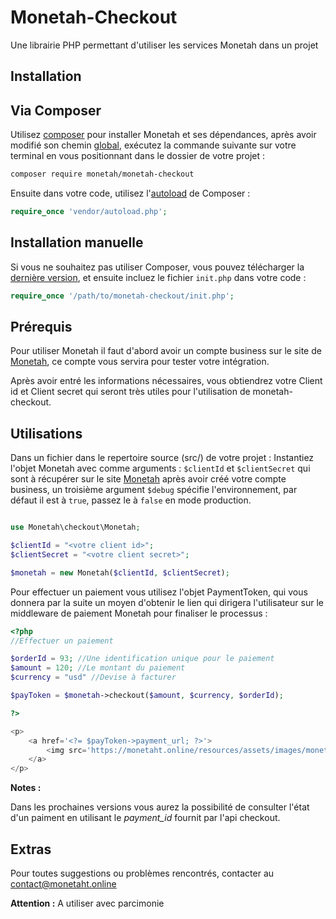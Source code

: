 # Monetah-Checkout
Une librairie PHP permettant d'utiliser les services Monetah dans un projet


Installation
-----

## Via Composer

Utilisez [composer](https://getcomposer.org/download/) pour installer Monetah et ses dépendances, après avoir modifié son chemin [global](https://askcodez.com/modifier-le-chemin-global-du-composeur-windows.html), exécutez la commande suivante sur votre terminal en vous positionnant dans le dossier de votre projet :

```bash
composer require monetah/monetah-checkout
```

Ensuite dans votre code, utilisez l'[autoload](https://getcomposer.org/doc/01-basic-usage.md#autoloading) de Composer : 

```php
require_once 'vendor/autoload.php';
```


## Installation manuelle

Si vous ne souhaitez pas utiliser Composer, vous pouvez télécharger la [dernière version](https://github.com/schery19/monetah-checkout/releases), et ensuite incluez le fichier `init.php` dans votre code :

```php
require_once '/path/to/monetah-checkout/init.php';
```



Prérequis
-----

Pour utiliser Monetah il faut d'abord avoir un compte business sur le site de [Monetah](https://monetaht.online), ce compte vous servira pour tester votre intégration.

Après avoir entré les informations nécessaires, vous obtiendrez votre Client id et Client secret qui seront très utiles pour l'utilisation de monetah-checkout.


Utilisations
-----

Dans un fichier dans le repertoire source (src/) de votre projet :
Instantiez l'objet Monetah avec comme arguments : `$clientId` et `$clientSecret` qui sont à récupérer sur le site [Monetah](https://monetaht.online) après avoir créé votre compte business, un troisième argument `$debug` spécifie l'environnement, par défaut il est à `true`, passez le à `false` en mode production.

```php

use Monetah\checkout\Monetah;

$clientId = "<votre client id>";
$clientSecret = "<votre client secret>";

$monetah = new Monetah($clientId, $clientSecret);

```

Pour effectuer un paiement vous utilisez l'objet PaymentToken, qui vous donnera par la suite un moyen d'obtenir le lien qui dirigera l'utilisateur sur le middleware de paiement Monetah pour finaliser le processus :

```php
<?php
//Effectuer un paiement

$orderId = 93; //Une identification unique pour le paiement
$amount = 120; //Le montant du paiement
$currency = "usd" //Devise à facturer

$payToken = $monetah->checkout($amount, $currency, $orderId);

?>

<p>
	<a href='<?= $payToken->payment_url; ?>'>
		<img src='https://monetaht.online/resources/assets/images/monetah_pay.png' width="120px" height="50px">
	</a>
</p>

```

<strong>Notes :</strong>


Dans les prochaines versions vous aurez la possibilité de consulter l'état d'un paiment en utilisant le <i>payment_id</i> fournit par l'api checkout.


Extras
-----

Pour toutes suggestions ou problèmes rencontrés, contacter au contact@monetaht.online

<b>Attention :</b> A utiliser avec parcimonie
